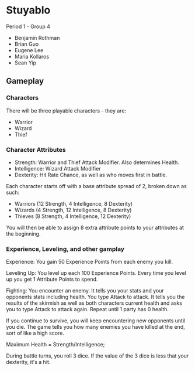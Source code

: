# Stuyablo

Period 1 - Group 4

* Benjamin Rothman
* Brian Guo
* Eugene Lee
* Maria Kollaros
* Sean Yip

## Gameplay

### Characters

There will be three playable characters - they are:

* Warrior
* Wizard
* Thief

### Character Attributes

* Strength: Warrior and Thief Attack Modifier. Also determines Health.
* Intelligence: Wizard Attack Modifier
* Dexterity: Hit Rate Chance, as well as who moves first in battle.

Each character starts off with a base attribute spread of 2, broken down as such:

* Warriors (12 Strength, 4 Intelligence, 8 Dexterity)
* Wizards (4 Strength, 12 Intelligence, 8 Dexterity)
* Thieves (8 Strength, 4 Intelligence, 12 Dexterity)

You will then be able to assign 8 extra attribute points to your attributes at the beginning. 

### Experience, Leveling, and other gamplay

Experience: You gain 50 Experience Points from each enemy you kill.

Leveling Up: You level up each 100 Experience Points. Every time you level up you get 1 Attribute Points to spend.

Fighting: You encounter an enemy. It tells you your stats and your opponents stats including health. You type Attack to attack. It tells you the results of the skirmish as well as both characters current health and asks you to type Attack to attack again. Repeat until 1 party has 0 health.

If you continue to survive, you will keep encountering new opponents until you die. The game tells you how many enemies you have killed at the end, sort of like a high score.

Maximum Health = Strength/Intelligence;

During battle turns, you roll 3 dice. If the value of the 3 dice is less that your dexterity, it's a hit. 



